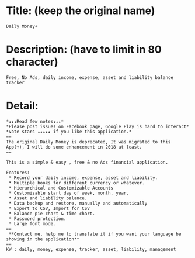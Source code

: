 # Title: (keep the original name)
    Daily Money+

# Description: (have to limit in 80 character)
    Free, No Ads, daily income, expense, asset and liability balance tracker

# Detail:
```
*↓↓↓Read few notes↓↓↓*
*Please post issues on Facebook page, Google Play is hard to interact*
*Vote stars ★★★★★ if you like this application.*
==
The original Daily Money is deprecated, It was migrated to this App(+), I will do some enhancement in 2018 at least.
==

This is a simple & easy , free & no Ads financial application.

Features:
 * Record your daily income, expense, asset and liability.
 * Multiple books for different currency or whatever.
 * Hierarchical and Customizable Accounts
 * Customizable start day of week, month, year.
 * Asset and liability balance.
 * Data backup and restore, manually and automatically
 * Export to CSV, Import for CSV
 * Balance pie chart & time chart.
 * Password protection.
 * Large font mode.
==
 **Contact me, help me to translate it if you want your language be showing in the application**
==
KW : daily, money, expense, tracker, asset, liability, management
```